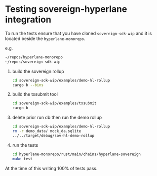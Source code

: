 # Testing sovereign-hyperlane integration

To run the tests ensure that you have cloned `sovereign-sdk-wip` and it is located beside the `hyperlane-monorepo`.

e.g.
```bash
~/repos/hyperlane-monorepo
~/repos/sovereign-sdk-wip
```

1) build the sovereign rollup

    ```bash
    cd sovereign-sdk-wip/examples/demo-hl-rollup
    cargo b --bins
    ```

2) build the txsubmit tool

    ```bash
    cd sovereign-sdk-wip/examples/txsubmit
    cargo b
    ```

3) delete prior run db then run the demo rollup

    ```bash
    cd sovereign-sdk-wip/examples/demo-hl-rollup
    rm -r demo_data/ mock_da.sqlite
    ../../target/debug/sov-hl-demo-rollup
    ```

4) run the tests

    ```bash
    cd hyperlane-monorepo/rust/main/chains/hyperlane-sovereign
    make test
    ```

At the time of this writing 100% of tests pass.

